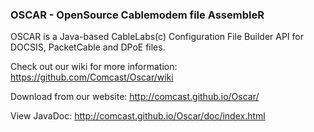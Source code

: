 ### OSCAR - OpenSource Cablemodem file AssembleR

OSCAR is a Java-based CableLabs(c) Configuration File Builder API for DOCSIS, PacketCable and DPoE files.

Check out our wiki for more information: https://github.com/Comcast/Oscar/wiki

Download from our website: http://comcast.github.io/Oscar/

View JavaDoc: http://comcast.github.io/Oscar/doc/index.html

